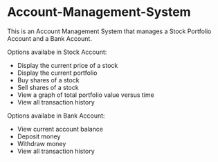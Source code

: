 # Account-Management-System
This is an Account Management System that manages a Stock Portfolio Account and a Bank Account.

Options availabe in Stock Account:
* Display the current price of a stock 
* Display the current portfolio 
* Buy shares of a stock 
* Sell shares of a stock 
* View a graph of total portfolio value versus time 
* View all transaction history

Options availabe in Bank Account:
* View current account balance
* Deposit money
* Withdraw money
* View all transaction history
